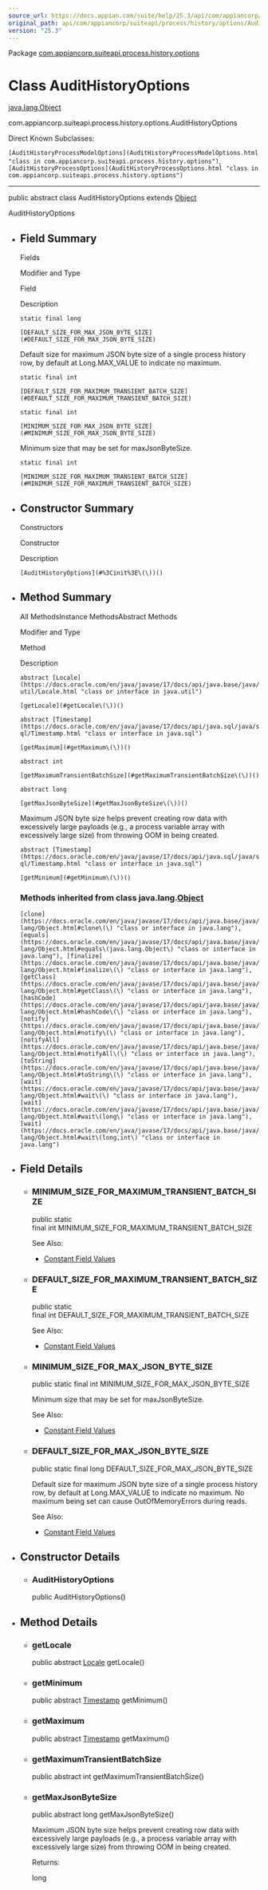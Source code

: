```yaml
---
source_url: https://docs.appian.com/suite/help/25.3/api/com/appiancorp/suiteapi/process/history/options/AuditHistoryOptions.html
original_path: api/com/appiancorp/suiteapi/process/history/options/AuditHistoryOptions.html
version: "25.3"
---
```


Package [com.appiancorp.suiteapi.process.history.options](package-summary.html)

# Class AuditHistoryOptions

[java.lang.Object](https://docs.oracle.com/en/java/javase/17/docs/api/java.base/java/lang/Object.html "class or interface in java.lang")

com.appiancorp.suiteapi.process.history.options.AuditHistoryOptions

Direct Known Subclasses:

`[AuditHistoryProcessModelOptions](AuditHistoryProcessModelOptions.html "class in com.appiancorp.suiteapi.process.history.options")`, `[AuditHistoryProcessOptions](AuditHistoryProcessOptions.html "class in com.appiancorp.suiteapi.process.history.options")`

* * *

public abstract class AuditHistoryOptions extends [Object](https://docs.oracle.com/en/java/javase/17/docs/api/java.base/java/lang/Object.html "class or interface in java.lang")

AuditHistoryOptions

-   ## Field Summary

    Fields

    Modifier and Type

    Field

    Description

    `static final long`

    `[DEFAULT_SIZE_FOR_MAX_JSON_BYTE_SIZE](#DEFAULT_SIZE_FOR_MAX_JSON_BYTE_SIZE)`

    Default size for maximum JSON byte size of a single process history row, by default at Long.MAX\_VALUE to indicate no maximum.

    `static final int`

    `[DEFAULT_SIZE_FOR_MAXIMUM_TRANSIENT_BATCH_SIZE](#DEFAULT_SIZE_FOR_MAXIMUM_TRANSIENT_BATCH_SIZE)`

    `static final int`

    `[MINIMUM_SIZE_FOR_MAX_JSON_BYTE_SIZE](#MINIMUM_SIZE_FOR_MAX_JSON_BYTE_SIZE)`

    Minimum size that may be set for maxJsonByteSize.

    `static final int`

    `[MINIMUM_SIZE_FOR_MAXIMUM_TRANSIENT_BATCH_SIZE](#MINIMUM_SIZE_FOR_MAXIMUM_TRANSIENT_BATCH_SIZE)`

-   ## Constructor Summary

    Constructors

    Constructor

    Description

    `[AuditHistoryOptions](#%3Cinit%3E\(\))()`

-   ## Method Summary

    All MethodsInstance MethodsAbstract Methods

    Modifier and Type

    Method

    Description

    `abstract [Locale](https://docs.oracle.com/en/java/javase/17/docs/api/java.base/java/util/Locale.html "class or interface in java.util")`

    `[getLocale](#getLocale\(\))()`

    `abstract [Timestamp](https://docs.oracle.com/en/java/javase/17/docs/api/java.sql/java/sql/Timestamp.html "class or interface in java.sql")`

    `[getMaximum](#getMaximum\(\))()`

    `abstract int`

    `[getMaximumTransientBatchSize](#getMaximumTransientBatchSize\(\))()`

    `abstract long`

    `[getMaxJsonByteSize](#getMaxJsonByteSize\(\))()`

    Maximum JSON byte size helps prevent creating row data with excessively large payloads (e.g., a process variable array with excessively large size) from throwing OOM in being created.

    `abstract [Timestamp](https://docs.oracle.com/en/java/javase/17/docs/api/java.sql/java/sql/Timestamp.html "class or interface in java.sql")`

    `[getMinimum](#getMinimum\(\))()`

    ### Methods inherited from class java.lang.[Object](https://docs.oracle.com/en/java/javase/17/docs/api/java.base/java/lang/Object.html "class or interface in java.lang")

    `[clone](https://docs.oracle.com/en/java/javase/17/docs/api/java.base/java/lang/Object.html#clone\(\) "class or interface in java.lang"), [equals](https://docs.oracle.com/en/java/javase/17/docs/api/java.base/java/lang/Object.html#equals\(java.lang.Object\) "class or interface in java.lang"), [finalize](https://docs.oracle.com/en/java/javase/17/docs/api/java.base/java/lang/Object.html#finalize\(\) "class or interface in java.lang"), [getClass](https://docs.oracle.com/en/java/javase/17/docs/api/java.base/java/lang/Object.html#getClass\(\) "class or interface in java.lang"), [hashCode](https://docs.oracle.com/en/java/javase/17/docs/api/java.base/java/lang/Object.html#hashCode\(\) "class or interface in java.lang"), [notify](https://docs.oracle.com/en/java/javase/17/docs/api/java.base/java/lang/Object.html#notify\(\) "class or interface in java.lang"), [notifyAll](https://docs.oracle.com/en/java/javase/17/docs/api/java.base/java/lang/Object.html#notifyAll\(\) "class or interface in java.lang"), [toString](https://docs.oracle.com/en/java/javase/17/docs/api/java.base/java/lang/Object.html#toString\(\) "class or interface in java.lang"), [wait](https://docs.oracle.com/en/java/javase/17/docs/api/java.base/java/lang/Object.html#wait\(\) "class or interface in java.lang"), [wait](https://docs.oracle.com/en/java/javase/17/docs/api/java.base/java/lang/Object.html#wait\(long\) "class or interface in java.lang"), [wait](https://docs.oracle.com/en/java/javase/17/docs/api/java.base/java/lang/Object.html#wait\(long,int\) "class or interface in java.lang")`

-   ## Field Details

    -   ### MINIMUM\_SIZE\_FOR\_MAXIMUM\_TRANSIENT\_BATCH\_SIZE

        public static final int MINIMUM\_SIZE\_FOR\_MAXIMUM\_TRANSIENT\_BATCH\_SIZE

        See Also:

        -   [Constant Field Values](../../../../../../constant-values.html#com.appiancorp.suiteapi.process.history.options.AuditHistoryOptions.MINIMUM_SIZE_FOR_MAXIMUM_TRANSIENT_BATCH_SIZE)

    -   ### DEFAULT\_SIZE\_FOR\_MAXIMUM\_TRANSIENT\_BATCH\_SIZE

        public static final int DEFAULT\_SIZE\_FOR\_MAXIMUM\_TRANSIENT\_BATCH\_SIZE

        See Also:

        -   [Constant Field Values](../../../../../../constant-values.html#com.appiancorp.suiteapi.process.history.options.AuditHistoryOptions.DEFAULT_SIZE_FOR_MAXIMUM_TRANSIENT_BATCH_SIZE)

    -   ### MINIMUM\_SIZE\_FOR\_MAX\_JSON\_BYTE\_SIZE

        public static final int MINIMUM\_SIZE\_FOR\_MAX\_JSON\_BYTE\_SIZE

        Minimum size that may be set for maxJsonByteSize.

        See Also:

        -   [Constant Field Values](../../../../../../constant-values.html#com.appiancorp.suiteapi.process.history.options.AuditHistoryOptions.MINIMUM_SIZE_FOR_MAX_JSON_BYTE_SIZE)

    -   ### DEFAULT\_SIZE\_FOR\_MAX\_JSON\_BYTE\_SIZE

        public static final long DEFAULT\_SIZE\_FOR\_MAX\_JSON\_BYTE\_SIZE

        Default size for maximum JSON byte size of a single process history row, by default at Long.MAX\_VALUE to indicate no maximum. No maximum being set can cause OutOfMemoryErrors during reads.

        See Also:

        -   [Constant Field Values](../../../../../../constant-values.html#com.appiancorp.suiteapi.process.history.options.AuditHistoryOptions.DEFAULT_SIZE_FOR_MAX_JSON_BYTE_SIZE)

-   ## Constructor Details

    -   ### AuditHistoryOptions

        public AuditHistoryOptions()

-   ## Method Details

    -   ### getLocale

        public abstract [Locale](https://docs.oracle.com/en/java/javase/17/docs/api/java.base/java/util/Locale.html "class or interface in java.util") getLocale()

    -   ### getMinimum

        public abstract [Timestamp](https://docs.oracle.com/en/java/javase/17/docs/api/java.sql/java/sql/Timestamp.html "class or interface in java.sql") getMinimum()

    -   ### getMaximum

        public abstract [Timestamp](https://docs.oracle.com/en/java/javase/17/docs/api/java.sql/java/sql/Timestamp.html "class or interface in java.sql") getMaximum()

    -   ### getMaximumTransientBatchSize

        public abstract int getMaximumTransientBatchSize()

    -   ### getMaxJsonByteSize

        public abstract long getMaxJsonByteSize()

        Maximum JSON byte size helps prevent creating row data with excessively large payloads (e.g., a process variable array with excessively large size) from throwing OOM in being created.

        Returns:

        long